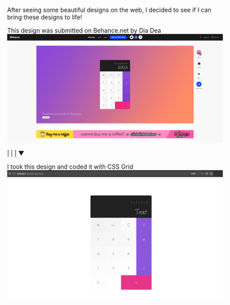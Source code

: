 
After seeing some beautiful designs on the web, I decided to see if I can bring these designs to life!

This design was submitted on Behance.net by Dia Dea
![Behance Design](https://github.com/ahmadsaadat/HTML-CSS/blob/master/BehanceDesign.png)

|
|
|
&#9660;


I took this design and coded it with CSS Grid
<img src="https://github.com/ahmadsaadat/HTML-CSS/blob/master/UI.png" alt="My UI" />
